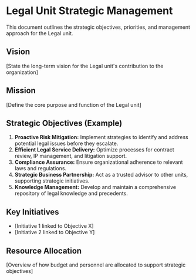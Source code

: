 # Legal Unit Strategic Management

This document outlines the strategic objectives, priorities, and management approach for the Legal unit.

## Vision
[State the long-term vision for the Legal unit's contribution to the organization]

## Mission
[Define the core purpose and function of the Legal unit]

## Strategic Objectives (Example)
1.  **Proactive Risk Mitigation:** Implement strategies to identify and address potential legal issues before they escalate.
2.  **Efficient Legal Service Delivery:** Optimize processes for contract review, IP management, and litigation support.
3.  **Compliance Assurance:** Ensure organizational adherence to relevant laws and regulations.
4.  **Strategic Business Partnership:** Act as a trusted advisor to other units, supporting strategic initiatives.
5.  **Knowledge Management:** Develop and maintain a comprehensive repository of legal knowledge and precedents.

## Key Initiatives
- [Initiative 1 linked to Objective X]
- [Initiative 2 linked to Objective Y]

## Resource Allocation
[Overview of how budget and personnel are allocated to support strategic objectives] 
